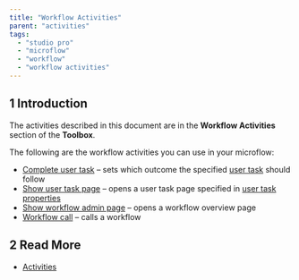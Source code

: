 ```yaml
---
title: "Workflow Activities"
parent: "activities"
tags:
  - "studio pro"
  - "microflow"
  - "workflow"
  - "workflow activities"
---
```


## 1 Introduction

The activities described in this document are in the **Workflow Activities** section of the **Toolbox**.

The following are the workflow activities you can use in your microflow:

* [Complete user task](complete-task) – sets which outcome the specified [user task](user-task) should follow
* [Show user task page](show-task-page) – opens a user task page specified in [user task properties](user-task)
* [Show workflow admin page](show-workflow-page) – opens a workflow overview page
* [Workflow call](workflow-call) – calls a workflow

## 2 Read More

* [Activities](activities)
